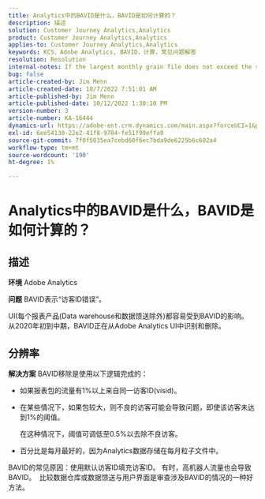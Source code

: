 ```yaml
---
title: Analytics中的BAVID是什么，BAVID是如何计算的？
description: 描述
solution: Customer Journey Analytics,Analytics
product: Customer Journey Analytics,Analytics
applies-to: Customer Journey Analytics,Analytics
keywords: KCS，Adobe Analytics, BAVID，计算，常见问题解答
resolution: Resolution
internal-notes: If the largest monthly grain file does not exceed the size threshold (250MB default), we do not examine the suite for bad visids.
bug: false
article-created-by: Jim Menn
article-created-date: 10/7/2022 7:51:01 AM
article-published-by: Jim Menn
article-published-date: 10/12/2022 1:30:10 PM
version-number: 3
article-number: KA-16444
dynamics-url: https://adobe-ent.crm.dynamics.com/main.aspx?forceUCI=1&pagetype=entityrecord&etn=knowledgearticle&id=83dccec7-1446-ed11-bba1-000d3a3064b8
exl-id: 6ee54130-22e2-41f8-9704-fe51f99effa9
source-git-commit: 7f0f5035ea7cebd60f6ec7bda9de6225b6c602a4
workflow-type: tm+mt
source-wordcount: '190'
ht-degree: 1%

---
```


# Analytics中的BAVID是什么，BAVID是如何计算的？

## 描述


<b>环境</b>
Adobe Analytics

<b>问题</b>
BAVID表示“访客ID错误”。

UI(每个报表产品(Data warehouse和数据馈送除外)都容易受到BAVID的影响。
从2020年初到中期，BAVID正在从Adobe Analytics UI中识别和删除。






## 分辨率


<b>解决方案</b>
BAVID移除是使用以下逻辑完成的：

- 如果报表包的流量有1%以上来自同一访客ID(visid)。
- 在某些情况下，如果包较大，则不良的访客可能会导致问题，即使该访客未达到1%的阈值。

   在这种情况下，阈值可调低至0.5%以去除不良访客。
- 百分比是每月最好的，因为Analytics数据存储在每月粒子文件中。


BAVID的常见原因：使用默认访客ID填充访客ID。 有时，高机器人流量也会导致BAVID。 
比较数据仓库或数据馈送与用户界面是审查涉及BAVID的情况的一种好方法。
